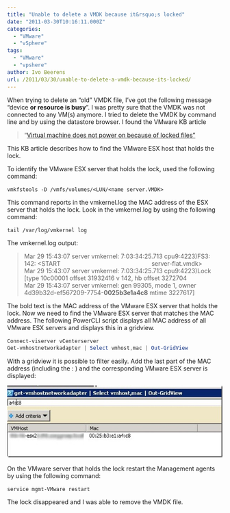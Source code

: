 ```yaml
---
title: "Unable to delete a VMDK because it&rsquo;s locked"
date: "2011-03-30T10:16:11.000Z"
categories: 
  - "VMware"
  - "vSphere"
tags: 
  - "VMware"
  - "vpshere"
author: Ivo Beerens
url: /2011/03/30/unable-to-delete-a-vmdk-because-its-locked/
---
```


When trying to delete an “old” VMDK file, I’ve got the following message “device **or resource is busy**”. I was pretty sure that the VMDK was not connected to any VM(s) anymore. I tried to delete the VMDK by command line and by using the datastore browser.
I found the VMware KB article  
> “[Virtual machine does not power on because of locked files”](http://kb.VMware.com/selfservice/microsites/search.do?language=en_US&cmd=displayKC&externalId=10051)

This KB article describes how to find the VMware ESX host that holds the lock.

To identify the VMware ESX server that holds the lock, used the following command:

```
vmkfstools -D /vmfs/volumes/<LUN/<name server.VMDK>
```

This command reports in the vmkernel.log the MAC address of the ESX server that holds the lock. Look in the vmkernel.log by using the following command:

```
tail /var/log/vmkernel log
```

The vmkernel.log output:

> Mar 29 15:43:07 server vmkernel: 7:03:34:25.713 cpu9:4223)FS3: 142: <START                                                     
server-flat.vmdk>  
> Mar 29 15:43:07 server vmkernel: 7:03:34:25.713 cpu9:4223)Lock \[type 10c00001 offset 31932416 v 142, hb offset 3272704  
> Mar 29 15:43:07 server vmkernel: gen 99305, mode 1, owner 4d39b32d-ef567209-7754-**0025b3e1a4c8** mtime 3227617\]

The bold text is the MAC address of the VMware ESX server that holds the lock. Now we need to find the VMware ESX server that matches the MAC address. The following PowerCLI script displays all MAC address of all VMware ESX servers and displays this in a gridview.

```powershell
Connect-viserver vCenterserver
Get-vmhostnetworkadapter | Select vmhost,mac | Out-GridView
```

With a gridview it is possible to filter easily. Add the last part of the MAC address (including the : ) and the corresponding VMware ESX server is displayed:

[![2011-03-29 16h20_42](images/2011-03-29-16h20_42_thumb.jpg "2011-03-29 16h20_42")](images/2011-03-29-16h20_42.jpg)

On the VMware server that holds the lock restart the Management agents by using the following command:

```
service mgmt-VMware restart
```

The lock disappeared and I was able to remove the VMDK file.
